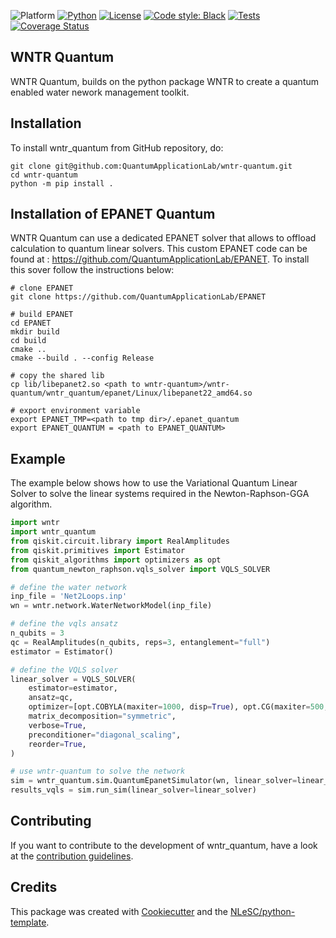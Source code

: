 ![Platform](https://img.shields.io/badge/platform-Linux-blue)
[![Python](https://img.shields.io/badge/Python-3.8-informational)](https://www.python.org/)
[![License](https://img.shields.io/github/license/quantumapplicationlab/wntr-quantum?label=License)](https://github.com/quantumapplicationlab/wntr-quantum/blob/main/LICENSE.txt)
[![Code style: Black](https://img.shields.io/badge/Code%20style-Black-000.svg)](https://github.com/psf/black)
[![Tests](https://github.com/quantumapplicationlab/wntr-quantum/actions/workflows/build.yml/badge.svg)](https://github.com/quantumapplicationlab/wntr-quantum/actions/workflows/build.yml)
[![Coverage Status](https://coveralls.io/repos/github/QuantumApplicationLab/wntr-quantum/badge.svg?branch=main)](https://coveralls.io/github/QuantumApplicationLab/wntr-quantum?branch=main)

## WNTR Quantum

WNTR Quantum, builds on the python package WNTR to create a quantum enabled water nework management toolkit.


## Installation

To install wntr_quantum from GitHub repository, do:

```console
git clone git@github.com:QuantumApplicationLab/wntr-quantum.git
cd wntr-quantum
python -m pip install .
```

## Installation of EPANET Quantum

WNTR Quantum can use a dedicated EPANET solver that allows to offload calculation to quantum linear solvers. This custom EPANET code can be found at : https://github.com/QuantumApplicationLab/EPANET. To install this sover follow the instructions below:


```
# clone EPANET
git clone https://github.com/QuantumApplicationLab/EPANET

# build EPANET
cd EPANET
mkdir build
cd build 
cmake .. 
cmake --build . --config Release

# copy the shared lib
cp lib/libepanet2.so <path to wntr-quantum>/wntr-quantum/wntr_quantum/epanet/Linux/libepanet22_amd64.so

# export environment variable
export EPANET_TMP=<path to tmp dir>/.epanet_quantum 
export EPANET_QUANTUM = <path to EPANET_QUANTUM>
```

## Example

The example below shows how to use the Variational Quantum Linear Solver to solve the linear systems required in the Newton-Raphson-GGA algorithm.

```python
import wntr
import wntr_quantum
from qiskit.circuit.library import RealAmplitudes
from qiskit.primitives import Estimator
from qiskit_algorithms import optimizers as opt
from quantum_newton_raphson.vqls_solver import VQLS_SOLVER

# define the water network 
inp_file = 'Net2Loops.inp'
wn = wntr.network.WaterNetworkModel(inp_file)

# define the vqls ansatz
n_qubits = 3
qc = RealAmplitudes(n_qubits, reps=3, entanglement="full")
estimator = Estimator()

# define the VQLS solver
linear_solver = VQLS_SOLVER(
    estimator=estimator,
    ansatz=qc,
    optimizer=[opt.COBYLA(maxiter=1000, disp=True), opt.CG(maxiter=500, disp=True)],
    matrix_decomposition="symmetric",
    verbose=True,
    preconditioner="diagonal_scaling",
    reorder=True,
)

# use wntr-quantum to solve the network
sim = wntr_quantum.sim.QuantumEpanetSimulator(wn, linear_solver=linear_solver)
results_vqls = sim.run_sim(linear_solver=linear_solver)
```
## Contributing

If you want to contribute to the development of wntr_quantum,
have a look at the [contribution guidelines](CONTRIBUTING.md).

## Credits

This package was created with [Cookiecutter](https://github.com/audreyr/cookiecutter) and the [NLeSC/python-template](https://github.com/NLeSC/python-template).
